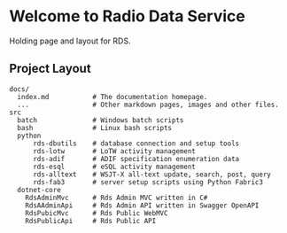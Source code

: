 # Welcome to Radio Data Service

Holding page and layout for RDS.

## Project Layout

    docs/
      index.md           # The documentation homepage.
      ...                # Other markdown pages, images and other files.
    src
      batch              # Windows batch scripts
      bash               # Linux bash scripts
      python
          rds-dbutils    # database connection and setup tools
          rds-lotw       # LoTW activity management
          rds-adif       # ADIF specification enumeration data
          rds-esql       # eSQL activity management
          rds-alltext    # WSJT-X all-text update, search, post, query
          rds-fab3       # server setup scripts using Python Fabric3
      dotnet-core
        RdsAdminMvc      # Rds Admin MVC written in C#
        RdsAAdminApi     # Rds Admin API written in Swagger OpenAPI
        RdsPubicMvc      # Rds Public WebMVC
        RdsPublicApi     # Rds Public API
